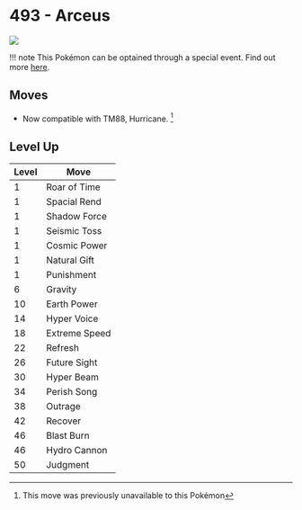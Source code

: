 # 493 - Arceus
![][493]

!!! note
    This Pokémon can be optained through a special event. Find out more [here](../../special_events/#arceus).

## Moves

 - Now compatible with TM88, Hurricane. [^1]

## Level Up

Level | Move
---   | ---
  1   | Roar of Time
  1   | Spacial Rend
  1   | Shadow Force
  1   | Seismic Toss
  1   | Cosmic Power
  1   | Natural Gift
  1   | Punishment
  6   | Gravity
 10   | Earth Power
 14   | Hyper Voice
 18   | Extreme Speed
 22   | Refresh
 26   | Future Sight
 30   | Hyper Beam
 34   | Perish Song
 38   | Outrage
 42   | Recover
 46   | Blast Burn
 46   | Hydro Cannon
 50   | Judgment



[^1]: This move was previously unavailable to this Pokémon

[493]: ../img/pokemon/493.png

